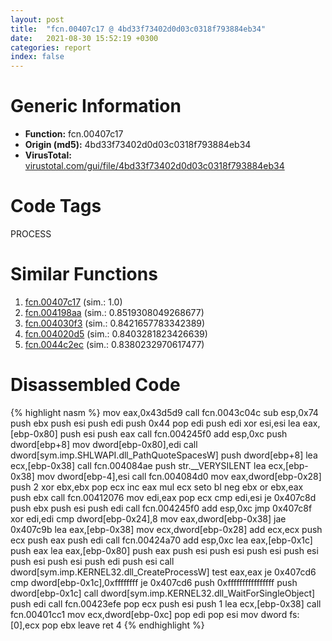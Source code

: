 ```yaml
---
layout: post
title:  "fcn.00407c17 @ 4bd33f73402d0d03c0318f793884eb34"
date:   2021-08-30 15:52:19 +0300
categories: report
index: false
---
```


# Generic Information
- **Function:** fcn.00407c17
- **Origin (md5):** 4bd33f73402d0d03c0318f793884eb34
- **VirusTotal:** [virustotal.com/gui/file/4bd33f73402d0d03c0318f793884eb34][virustotal_ref]

# Code Tags
<span class="tag" id="PROCESS">PROCESS</span>


# Similar Functions

1. [fcn.00407c17][similar_1_ref] (sim.: 1.0)
2. [fcn.004198aa][similar_2_ref] (sim.: 0.8519308049268677)
3. [fcn.004030f3][similar_3_ref] (sim.: 0.8421657783342389)
4. [fcn.004020d5][similar_4_ref] (sim.: 0.8403281823426639)
5. [fcn.0044c2ec][similar_5_ref] (sim.: 0.8380232970617477)


# Disassembled Code

{% highlight nasm %}
mov eax,0x43d5d9
call fcn.0043c04c
sub esp,0x74
push ebx
push esi
push edi
push 0x44
pop edi
push edi
xor esi,esi
lea eax,[ebp-0x80]
push esi
push eax
call fcn.004245f0
add esp,0xc
push dword[ebp+8]
mov dword[ebp-0x80],edi
call dword[sym.imp.SHLWAPI.dll_PathQuoteSpacesW]
push dword[ebp+8]
lea ecx,[ebp-0x38]
call fcn.004084ae
push str.__VERYSILENT
lea ecx,[ebp-0x38]
mov dword[ebp-4],esi
call fcn.004084d0
mov eax,dword[ebp-0x28]
push 2
xor ebx,ebx
pop ecx
inc eax
mul ecx
seto bl
neg ebx
or ebx,eax
push ebx
call fcn.00412076
mov edi,eax
pop ecx
cmp edi,esi
je 0x407c8d
push ebx
push esi
push edi
call fcn.004245f0
add esp,0xc
jmp 0x407c8f
xor edi,edi
cmp dword[ebp-0x24],8
mov eax,dword[ebp-0x38]
jae 0x407c9b
lea eax,[ebp-0x38]
mov ecx,dword[ebp-0x28]
add ecx,ecx
push ecx
push eax
push edi
call fcn.00424a70
add esp,0xc
lea eax,[ebp-0x1c]
push eax
lea eax,[ebp-0x80]
push eax
push esi
push esi
push esi
push esi
push esi
push esi
push edi
push esi
call dword[sym.imp.KERNEL32.dll_CreateProcessW]
test eax,eax
je 0x407cd6
cmp dword[ebp-0x1c],0xffffffff
je 0x407cd6
push 0xffffffffffffffff
push dword[ebp-0x1c]
call dword[sym.imp.KERNEL32.dll_WaitForSingleObject]
push edi
call fcn.00423efe
pop ecx
push esi
push 1
lea ecx,[ebp-0x38]
call fcn.00401cc1
mov ecx,dword[ebp-0xc]
pop edi
pop esi
mov dword fs:[0],ecx
pop ebx
leave 
ret 4
{% endhighlight %}


[similar_1_ref]: /report/fcn.00407c17@3bf433430f740e75dfaf9134a5696829
[similar_2_ref]: /report/fcn.004198aa@c3466bab32f3a73706b87b6042748ed4
[similar_3_ref]: /report/fcn.004030f3@1123b7aa5760238fe93045e585b8234c
[similar_4_ref]: /report/fcn.004020d5@6c5b0418e4a4c57d99cda47d2717045d
[similar_5_ref]: /report/fcn.0044c2ec@ab923633032c47ff6d9c40ed36a40b2b
[virustotal_ref]: https://www.virustotal.com/gui/file/4bd33f73402d0d03c0318f793884eb34